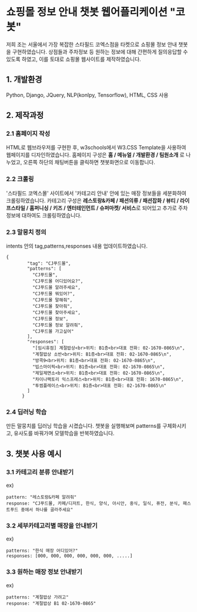 # 쇼핑몰 정보 안내 챗봇 웹어플리케이션 "코봇"

저희 조는 서울에서 가장 복잡한 스타필드 코엑스점을 타켓으로 쇼핑몰 정보 안내 챗봇을 구현하였습니다. 
상점들과 주차정보 등 원하는 정보에 대해 간편하게 질의응답할 수 있도록 하였고, 이를 토대로 쇼핑몰 웹사이트를 제작하였습니다. 

## 1. 개발환경
Python, Django, JQuery, NLP(konlpy, Tensorflow), HTML, CSS 사용

## 2. 제작과정 

### 2.1 홈페이지 작성

HTML로 웹브라우저를 구현한 후, w3schools에서 W3.CSS Template을 사용하여 웹페이지를 디자인하였습니다.
홈페이지 구성은 **홈 / 메뉴얼 / 개발환경 / 팀원소개** 로 나누었고, 오른쪽 하단의 채팅버튼을 클릭하면 챗봇화면으로 이동합니다.

### 2.2 크롤링

 '스타필드 코엑스몰' 사이트에서 '카테고리 안내' 안에 있는 매장 정보들을 세분화하여 크롤링하였습니다.
카테고리 구성은 **레스토랑&카페 / 패션의류 / 패션잡화 / 뷰티 / 라이프스타일 / 홈퍼니싱 / 키즈 / 엔터테인먼트 / 슈퍼마켓/ 서비스**로 되어있고
추가로 주차정보에 대하여도 크롤링하였습니다. 


### 2.3 말뭉치 정의
intents 안의 tag,patterns,responses 내용 업데이트하였습니다. 
```
{
        "tag": "CJ푸드몰",
        "patterns": [
          "CJ푸드몰",
          "CJ푸드몰 어디있어요?",
          "CJ푸드몰 알려주세요",
          "CJ푸드몰 뭐있어?",
          "CJ푸드몰 말해줘",
          "CJ푸드몰 찾아줘",
          "CJ푸드몰 찾아주세요",
          "CJ푸드몰 정보",
          "CJ푸드몰 정보 알려줘",
          "CJ푸드몰 가고싶어"
        ],
        "responses": [
          "[임시휴점] 계절밥상<br>위치: B1층<br>대표 전화: 02-1670-0865\n",
          "계절밥상 소반<br>위치: B1층<br>대표 전화: 02-1670-0865\n",
          "방콕9<br>위치: B1층<br>대표 전화: 02-1670-0865\n",
          "빕스마이픽<br>위치: B1층<br>대표 전화: 02-1670-0865\n",
          "제일제면소<br>위치: B1층<br>대표 전화: 02-1670-0865\n",
          "차이나팩토리 익스프레스<br>위치: B1층<br>대표 전화: 1670-0865\n",
          "투썸플레이스<br>위치: B1층<br>대표 전화: 02-1670-0865\n"
        ]
      }
```

### 2.4 딥러닝 학습
 만든 말뭉치를 딥러닝 학습을 시켰습니다. 
챗봇을 실행해보며 patterns를 구체화시키고, 유사도를 바꿔가며 모델학습을 반복하였습니다. 


## 3. 챗봇 사용 예시

### 3.1 카테고리 분류 안내받기
ex) 
```
pattern: "레스토랑&카페 알려줘"
response: "CJ푸드몰, 카페/디저트, 한식, 양식, 아시안, 중식, 일식, 퓨전, 분식, 패스트푸드 중에서 하나를 골라주세요"
```

### 3.2 세부카테고리별 매장을 안내받기
ex) 
```
patterns: "한식 매장 어디있어?"
responses: [000, 000, 000, 000, 000, 000, .....]
```

### 3.3 원하는 매장 정보 안내받기
ex) 
```
patterns: "계절밥상 가려고"
response: "계절밥상 B1 02-1670-0865"
```
